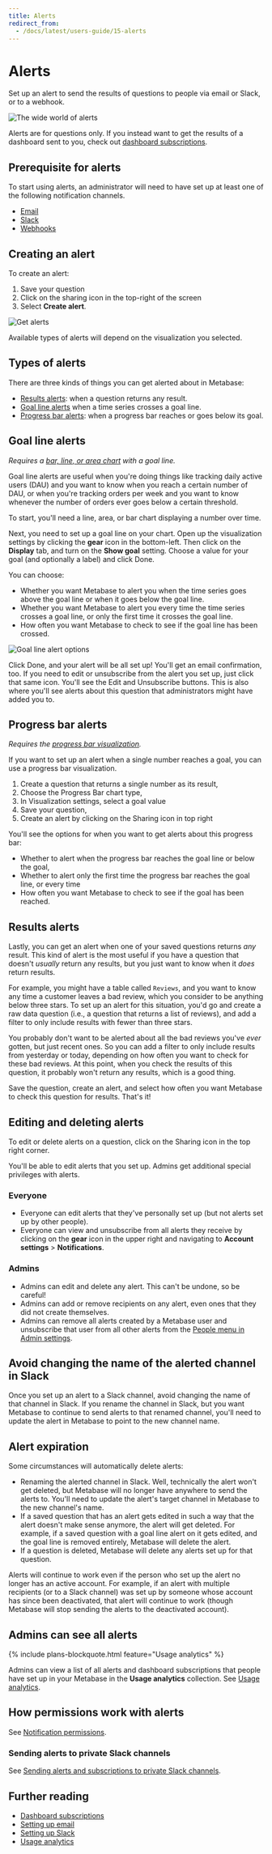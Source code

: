 ```yaml
---
title: Alerts
redirect_from:
  - /docs/latest/users-guide/15-alerts
---
```


# Alerts

Set up an alert to send the results of questions to people via email or Slack, or to a webhook.

![The wide world of alerts](../images/the-wide-world-of-alerts.png)

Alerts are for questions only. If you instead want to get the results of a dashboard sent to you, check out [dashboard subscriptions](../../dashboards/subscriptions.md).

## Prerequisite for alerts

To start using alerts, an administrator will need to have set up at least one of the following notification channels.

- [Email](../../configuring-metabase/email.md)
- [Slack](../../configuring-metabase/slack.md)
- [Webhooks](../../configuring-metabase/webhooks.md)

## Creating an alert

To create an alert:

1. Save your question
2. Click on the sharing icon in the top-right of the screen
3. Select **Create alert**.

![Get alerts](../images/get-alerts-about-this.png)

Available types of alerts will depend on the visualization you selected.

## Types of alerts

There are three kinds of things you can get alerted about in Metabase:

- [Results alerts](#results-alerts): when a question returns any result.
- [Goal line alerts](#goal-line-alerts) when a time series crosses a goal line.
- [Progress bar alerts](#progress-bar-alerts): when a progress bar reaches or goes below its goal.

## Goal line alerts

_Requires a [bar, line, or area chart](./visualizations/line-bar-and-area-charts.md) with a goal line._

Goal line alerts are useful when you're doing things like tracking daily active users (DAU) and you want to know when you reach a certain number of DAU, or when you're tracking orders per week and you want to know whenever the number of orders ever goes below a certain threshold.

To start, you'll need a line, area, or bar chart displaying a number over time.

Next, you need to set up a goal line on your chart. Open up the visualization settings by clicking the **gear** icon in the bottom-left. Then click on the **Display** tab, and turn on the **Show goal** setting. Choose a value for your goal (and optionally a label) and click Done.

You can choose:

- Whether you want Metabase to alert you when the time series goes above the goal line or when it goes below the goal line.
- Whether you want Metabase to alert you every time the time series crosses a goal line, or only the first time it crosses the goal line.
- How often you want Metabase to check to see if the goal line has been crossed.

![Goal line alert options](../images/goal-line-options.png)

Click Done, and your alert will be all set up! You'll get an email confirmation, too. If you need to edit or unsubscribe from the alert you set up, just click that same icon. You'll see the Edit and Unsubscribe buttons. This is also where you'll see alerts about this question that administrators might have added you to.

## Progress bar alerts

_Requires the [progress bar visualization](./visualizations/progress-bar.md)._

If you want to set up an alert when a single number reaches a goal, you can use a progress bar visualization.

1. Create a question that returns a single number as its result,
2. Choose the Progress Bar chart type,
3. In Visualization settings, select a goal value
4. Save your question,
5. Create an alert by clicking on the Sharing icon in top right

You'll see the options for when you want to get alerts about this progress bar:

- Whether to alert when the progress bar reaches the goal line or below the goal,
- Whether to alert only the first time the progress bar reaches the goal line, or every time
- How often you want Metabase to check to see if the goal has been reached.

## Results alerts

Lastly, you can get an alert when one of your saved questions returns _any_ result. This kind of alert is the most useful if you have a question that doesn't _usually_ return any results, but you just want to know when it _does_ return results.

For example, you might have a table called `Reviews`, and you want to know any time a customer leaves a bad review, which you consider to be anything below three stars. To set up an alert for this situation, you'd go and create a raw data question (i.e., a question that returns a list of reviews), and add a filter to only include results with fewer than three stars.

You probably don't want to be alerted about all the bad reviews you've _ever_ gotten, but just recent ones. So you can add a filter to only include results from yesterday or today, depending on how often you want to check for these bad reviews. At this point, when you check the results of this question, it probably won't return any results, which is a good thing.

Save the question, create an alert, and select how often you want Metabase to check this question for results. That's it!

## Editing and deleting alerts

To edit or delete alerts on a question, click on the Sharing icon in the top right corner.

You'll be able to edit alerts that you set up. Admins get additional special privileges with alerts.

### Everyone

- Everyone can edit alerts that they've personally set up (but not alerts set up by other people).
- Everyone can view and unsubscribe from all alerts they receive by clicking on the **gear** icon in the upper right and navigating to **Account settings** > **Notifications**.

### Admins

- Admins can edit and delete any alert. This can't be undone, so be careful!
- Admins can add or remove recipients on any alert, even ones that they did not create themselves.
- Admins can remove all alerts created by a Metabase user and unsubscribe that user from all other alerts from the [People menu in Admin settings](../people-and-groups/managing#unsubscribe-from-all-subscriptions--alerts).

## Avoid changing the name of the alerted channel in Slack

Once you set up an alert to a Slack channel, avoid changing the name of that channel in Slack. If you rename the channel in Slack, but you want Metabase to continue to send alerts to that renamed channel, you'll need to update the alert in Metabase to point to the new channel name.

## Alert expiration

Some circumstances will automatically delete alerts:

- Renaming the alerted channel in Slack. Well, technically the alert won't get deleted, but Metabase will no longer have anywhere to send the alerts to. You'll need to update the alert's target channel in Metabase to the new channel's name.
- If a saved question that has an alert gets edited in such a way that the alert doesn't make sense anymore, the alert will get deleted. For example, if a saved question with a goal line alert on it gets edited, and the goal line is removed entirely, Metabase will delete the alert.
- If a question is deleted, Metabase will delete any alerts set up for that question.

Alerts will continue to work even if the person who set up the alert no longer has an active account. For example, if an alert with multiple recipients (or to a Slack channel) was set up by someone whose account has since been deactivated, that alert will continue to work (though Metabase will stop sending the alerts to the deactivated account).

## Admins can see all alerts

{% include plans-blockquote.html feature="Usage analytics" %}

Admins can view a list of all alerts and dashboard subscriptions that people have set up in your Metabase in the **Usage analytics** collection. See [Usage analytics](../../usage-and-performance-tools/usage-analytics.md#alerts-model).

## How permissions work with alerts

See [Notification permissions](../../permissions/notifications.md).

### Sending alerts to private Slack channels

See [Sending alerts and subscriptions to private Slack channels](../../configuring-metabase/slack.md#sending-alerts-and-subscriptions-to-private-slack-channels).

## Further reading

- [Dashboard subscriptions](../../dashboards/subscriptions.md)
- [Setting up email](../../configuring-metabase/email.md)
- [Setting up Slack](../../configuring-metabase/slack.md)
- [Usage analytics](../../usage-and-performance-tools/usage-analytics.md)
